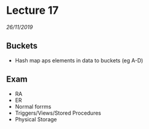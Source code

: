 # Lecture 17
*26/11/2019*

## Buckets
- Hash map aps elements in data to buckets (eg A-D)

## Exam
- RA
- ER
- Normal forrms 
- Triggers/Views/Stored Procedures
- Physical Storage
